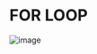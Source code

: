 # FOR LOOP

![image](https://github.com/Faizul04/Portfolio/assets/144917443/ae6b8fe4-e4d4-41ef-9fcb-6845b387c81c)
